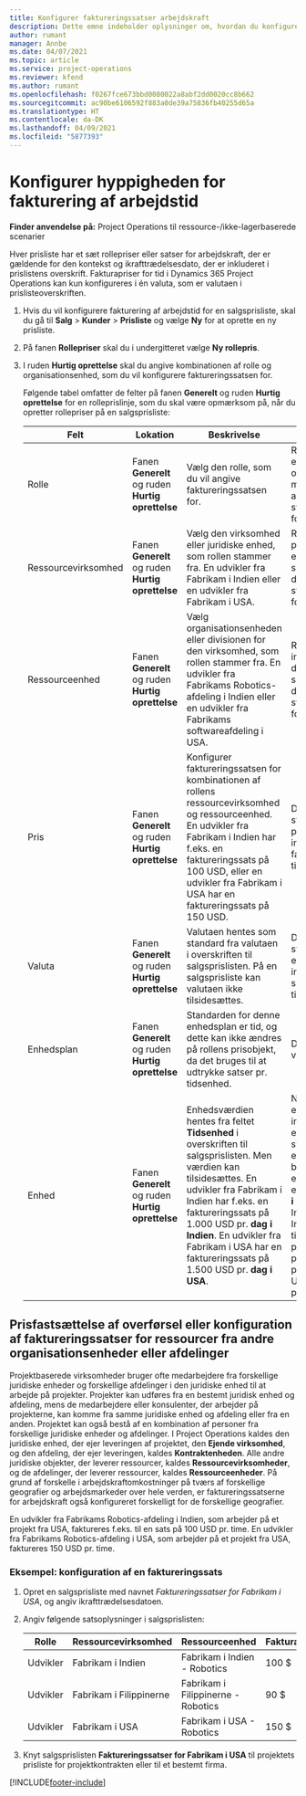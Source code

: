 ```yaml
---
title: Konfigurer faktureringssatser arbejdskraft
description: Dette emne indeholder oplysninger om, hvordan du konfigurerer faktureringssatser for arbejdskraft i Project Operations.
author: rumant
manager: Annbe
ms.date: 04/07/2021
ms.topic: article
ms.service: project-operations
ms.reviewer: kfend
ms.author: rumant
ms.openlocfilehash: f0267fce673bbd0080022a8abf2dd0020cc8b662
ms.sourcegitcommit: ac90be6106592f883a0de39a75836fb40255d65a
ms.translationtype: HT
ms.contentlocale: da-DK
ms.lasthandoff: 04/09/2021
ms.locfileid: "5877393"
---
```

# <a name="set-up-labor-bill-rates"></a>Konfigurer hyppigheden for fakturering af arbejdstid

**Finder anvendelse på:** Project Operations til ressource-/ikke-lagerbaserede scenarier

Hver prisliste har et sæt rollepriser eller satser for arbejdskraft, der er gældende for den kontekst og ikrafttrædelsesdato, der er inkluderet i prislistens overskrift. Fakturapriser for tid i Dynamics 365 Project Operations kan kun konfigureres i én valuta, som er valutaen i prislisteoverskriften.

1. Hvis du vil konfigurere fakturering af arbejdstid for en salgsprisliste, skal du gå til **Salg** > **Kunder** > **Prisliste** og vælge **Ny** for at oprette en ny prisliste. 
2. På fanen **Rollepriser** skal du i undergitteret vælge **Ny rollepris**. 
3. I ruden **Hurtig oprettelse** skal du angive kombinationen af rolle og organisationsenhed, som du vil konfigurere faktureringssatsen for.

   Følgende tabel omfatter de felter på fanen **Generelt** og ruden **Hurtig oprettelse** for en rolleprislinje, som du skal være opmærksom på, når du opretter rollepriser på en salgsprisliste:

    | Felt | Lokation | Beskrivelse | Downstream-virkning |
    | --- | --- | --- | --- |
    | Rolle | Fanen **Generelt** og ruden **Hurtig oprettelse** | Vælg den rolle, som du vil angive faktureringssatsen for. | Rollen på det indgående estimat eller den faktiske oplysning sammenholdelse med denne linje for at angive standardfaktureringssatsen for rollen. |
    | Ressourcevirksomhed | Fanen **Generelt** og ruden **Hurtig oprettelse** | Vælg den virksomhed eller juridiske enhed, som rollen stammer fra. En udvikler fra Fabrikam i Indien eller en udvikler fra Fabrikam i USA. | Ressourcevirksomheden på det indgående estimat eller den faktiske oplysning sammenholdelse med denne linje for at angive standardfaktureringssatsen for rollen. |
    | Ressourceenhed | Fanen **Generelt** og ruden **Hurtig oprettelse** | Vælg organisationsenheden eller divisionen for den virksomhed, som rollen stammer fra. En udvikler fra Fabrikams Robotics-afdeling i Indien eller en udvikler fra Fabrikams softwareafdeling i USA. | Ressourceenheden på det indgående estimat eller den faktiske oplysning sammenholdelse med denne linje for at angive standardfaktureringssatsen for rollen. |
    | Pris | Fanen **Generelt** og ruden **Hurtig oprettelse** | Konfigurer faktureringssatsen for kombinationen af rollens ressourcevirksomhed og ressourceenhed. En udvikler fra Fabrikam i Indien har f.eks. en faktureringssats på 100 USD, eller en udvikler fra Fabrikam i USA har en faktureringssats på 150 USD. | Denne pris er standardfaktureringssatsen pr. enhedspris for den indgående estimatlinje eller faktiske linje for tidstransaktionsklassen. |
    | Valuta | Fanen **Generelt** og ruden **Hurtig oprettelse**| Valutaen hentes som standard fra valutaen i overskriften til salgsprislisten. På en salgsprisliste kan valutaen ikke tilsidesættes. | Denne valutas er standardvalutaen pr. enhedspris for den indgående faktiske salgslinje for tidstransaktionsklassen. |
    | Enhedsplan | Fanen **Generelt** og ruden **Hurtig oprettelse** | Standarden for denne enhedsplan er tid, og dette kan ikke ændres på rollens prisobjekt, da det bruges til at udtrykke satser pr. tidsenhed. | Dette felt har ingen afledt virkning. |
    | Enhed | Fanen **Generelt** og ruden **Hurtig oprettelse** | Enhedsværdien hentes fra feltet **Tidsenhed** i overskriften til salgsprislisten. Men værdien kan tilsidesættes. En udvikler fra Fabrikam i Indien har f.eks. en faktureringssats på 1.000 USD pr. **dag i Indien**. En udvikler fra Fabrikam i USA har en faktureringssats på 1.500 USD pr. **dag i USA**. | Når standarderne for pr. enhed vises på en indgående estimatlinje eller en faktisk linje, bruger systemet systemet med enheder og konvertering i basisenheder til at beregne en pris pr. enhed. Estimatet er f.eks. arbejde i 10 **dage i Indien** for en udvikler fra Indien, og enheden dag i Indien er angivet til 10 timer. Når estimatlinjen prisfastsættes, beregner programmet enhedsprisen på estimatet som 1.000 USD/10 timer = 100 USD pr. time. |

## <a name="transfer-pricing-or-set-up-bill-rates-for-resources-from-other-organizational-units-or-divisions"></a>Prisfastsættelse af overførsel eller konfiguration af faktureringssatser for ressourcer fra andre organisationsenheder eller afdelinger 

Projektbaserede virksomheder bruger ofte medarbejdere fra forskellige juridiske enheder og forskellige afdelinger i den juridiske enhed til at arbejde på projekter. Projekter kan udføres fra en bestemt juridisk enhed og afdeling, mens de medarbejdere eller konsulenter, der arbejder på projekterne, kan komme fra samme juridiske enhed og afdeling eller fra en anden. Projektet kan også bestå af en kombination af personer fra forskellige juridiske enheder og afdelinger. I Project Operations kaldes den juridiske enhed, der ejer leveringen af projektet, den **Ejende virksomhed**, og den afdeling, der ejer leveringen, kaldes **Kontraktenheden**. Alle andre juridiske objekter, der leverer ressourcer, kaldes **Ressourcevirksomheder**, og de afdelinger, der leverer ressourcer, kaldes **Ressourceenheder**. På grund af forskelle i arbejdskraftomkostninger på tværs af forskellige geografier og arbejdsmarkeder over hele verden, er faktureringssatserne for arbejdskraft også konfigureret forskelligt for de forskellige geografier.

En udvikler fra Fabrikams Robotics-afdeling i Indien, som arbejder på et projekt fra USA, faktureres f.eks. til en sats på 100 USD pr. time. En udvikler fra Fabrikams Robotics-afdeling i USA, som arbejder på et projekt fra USA, faktureres 150 USD pr. time. 

### <a name="example-set-up-a-bill-rate"></a>Eksempel: konfiguration af en faktureringssats 

1. Opret en salgsprisliste med navnet *Faktureringssatser for Fabrikam i USA*, og angiv ikrafttrædelsesdatoen.
2. Angiv følgende satsoplysninger i salgsprislisten:

    | Rolle | Ressourcevirksomhed | Ressourceenhed | Fakturasats |
    | --- | --- | --- | --- |
    | Udvikler | Fabrikam i Indien | Fabrikam i Indien - Robotics | 100 $ |
    | Udvikler | Fabrikam i Filippinerne | Fabrikam i Filippinerne - Robotics | 90 $ |
    | Udvikler | Fabrikam i USA | Fabrikam i USA - Robotics | 150 $ |

3. Knyt salgsprislisten **Faktureringssatser for Fabrikam i USA** til projektets prisliste for projektkontrakten eller til et bestemt firma.


[!INCLUDE[footer-include](../includes/footer-banner.md)]

